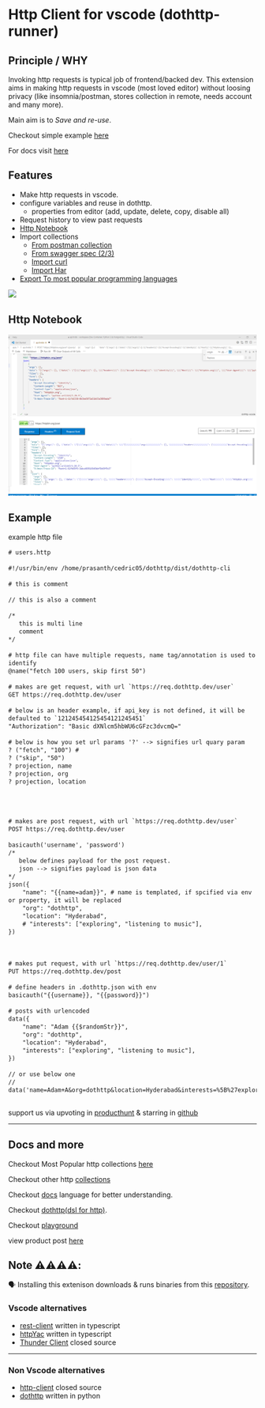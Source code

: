 # Http Client for vscode (dothttp-runner)

## Principle / WHY

Invoking http requests is typical job of frontend/backed dev. This extension aims in making http requests in vscode (most loved editor) without loosing privacy (like insomnia/postman, stores collection in remote, needs account and many more).

Main aim is to *Save and re-use*. 

Checkout simple example [here](#example)

For docs visit [here](#docs-and-more)

## Features

- Make http requests in vscode.
- configure variables and reuse in dothttp.
  - properties from editor (add, update, delete, copy, disable all)
- Request history to view past requests
- [Http Notebook](https://docs.dothttp.dev/docs/dothttp-runner-notebook)
- Import collections
  - [From postman collection](https://docs.dothttp.dev/docs/import-export#postman-collections)
  - [From swagger spec (2/3)](https://docs.dothttp.dev/docs/import-export#openapiswagger)
  - [Import curl](https://docs.dothttp.dev/docs/import-export#curl)
  - [Import Har](https://docs.dothttp.dev/docs/import-export#curl)
- [Export To most popular programming languages](https://docs.dothttp.dev/docs/import-export)

<img src="./demo.gif" >


## Http Notebook

<img src="notebook.png">


## Example
example http file
```http
# users.http

#!/usr/bin/env /home/prasanth/cedric05/dothttp/dist/dothttp-cli

# this is comment

// this is also a comment

/*
   this is multi line
   comment
*/

# http file can have multiple requests, name tag/annotation is used to identify
@name("fetch 100 users, skip first 50")

# makes are get request, with url `https://req.dothttp.dev/user`
GET https://req.dothttp.dev/user

# below is an header example, if api_key is not defined, it will be defaulted to `121245454125454121245451`
"Authorization": "Basic dXNlcm5hbWU6cGFzc3dvcmQ="

# below is how you set url params '?' --> signifies url quary param
? ("fetch", "100") #
? ("skip", "50")
? projection, name
? projection, org
? projection, location




# makes are post request, with url `https://req.dothttp.dev/user`
POST https://req.dothttp.dev/user

basicauth('username', 'password')
/*
   below defines payload for the post request.
   json --> signifies payload is json data
*/
json({
    "name": "{{name=adam}}", # name is templated, if spcified via env or property, it will be replaced
    "org": "dothttp",
    "location": "Hyderabad",
    # "interests": ["exploring", "listening to music"],
})



# makes put request, with url `https://req.dothttp.dev/user/1`
PUT https://req.dothttp.dev/post

# define headers in .dothttp.json with env
basicauth("{{username}}, "{{password}}")

# posts with urlencoded
data({
    "name": "Adam {{$randomStr}}",
    "org": "dothttp",
    "location": "Hyderabad",
    "interests": ["exploring", "listening to music"],
})

// or use below one
// data('name=Adam+A&org=dothttp&location=Hyderabad&interests=%5B%27exploring%27%2C+%27listening+to+music%27%5D')


```

support us via upvoting in [producthunt](https://www.producthunt.com/posts/dothttp) & starring in [github](https://github.com/cedric05/dothttp-runner)

-----------


## Docs and more

Checkout Most Popular http collections [here](https://github.com/cedric05/the-api-evanglist/)

Checkout other http [collections](https://github.com/cedric05/api-collections)

Checkout [docs](https://docs.dothttp.dev)  language for better understanding.

Checkout [dothttp(dsl for http)](https://github.com/cedric05/dothttp). 

Checkout [playground](http://ghpage.dothttp.dev/)

view product post [here](https://www.producthunt.com/posts/dothttp)

## Note ⚠️⚠️⚠️⚠️:

🗣️ Installing this extenison downloads & runs binaries from this [repository](https://github.com/cedric05/dotextensions-build).  


### Vscode alternatives

- [rest-client](https://marketplace.visualstudio.com/items?itemName=humao.rest-client) written in typescript
- [httpYac](https://marketplace.visualstudio.com/items?itemName=anweber.vscode-httpyac)  written in typescript
- [Thunder Client](https://marketplace.visualstudio.com/items?itemName=rangav.vscode-thunder-client) closed source

---------
### Non Vscode alternatives
- [http-client](https://www.jetbrains.com/help/idea/http-client-in-product-code-editor.html)  closed source
- [dothttp](https://github.com/tonsV2/dothttp)  written in python

